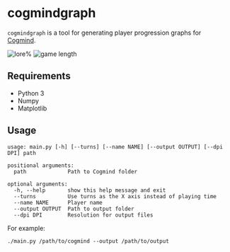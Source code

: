 # cogmindgraph
`cogmindgraph` is a tool for generating player progression graphs for
[Cogmind](http://www.gridsagegames.com/cogmind/).

![lore%](https://i.imgur.com/8EIXovC.png)
![game length](https://i.imgur.com/oE3GivD.png)

## Requirements
* Python 3
* Numpy
* Matplotlib

## Usage
```
usage: main.py [-h] [--turns] [--name NAME] [--output OUTPUT] [--dpi DPI] path

positional arguments:
  path             Path to Cogmind folder

optional arguments:
  -h, --help       show this help message and exit
  --turns          Use turns as the X axis instead of playing time
  --name NAME      Player name
  --output OUTPUT  Path to output folder
  --dpi DPI        Resolution for output files
```

For example:
```
./main.py /path/to/cogmind --output /path/to/output
```

